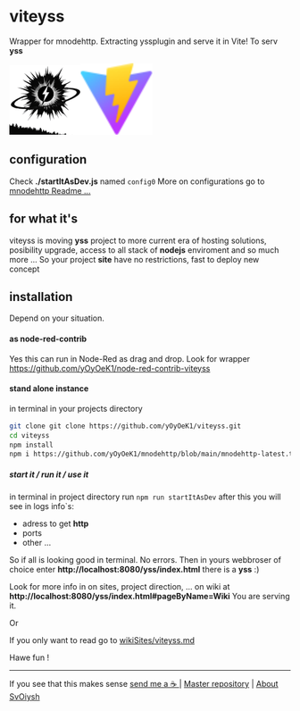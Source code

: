 # viteyss

Wrapper for mnodehttp. Extracting yssplugin and serve it in Vite! To serv **yss**


<img title="viteyss" src="/icons/ico_viteyss_128.png" alt="viteyss_logo" data-align="inline"><img title="viteyss" src="/icons/vite.svg" alt="viteyss_logo" data-align="inline" width="128">



## configuration

Check **./startItAsDev.js** named `config0`
More on configurations go to [mnodehttp Readme ...](https://github.com/yOyOeK1/mnodehttp/blob/main/README.md)


## for what it's

viteyss is moving **yss** project to more current era of hosting solutions, posibility upgrade, access to all stack of **nodejs** enviroment and so much more ...
So your project **site** have no restrictions, fast to deploy new concept


## installation

Depend on your situation.


#### as node-red-contrib

Yes this can run in Node-Red as drag and drop. Look for wrapper https://github.com/yOyOeK1/node-red-contrib-viteyss

#### stand alone instance

in terminal in your projects directory

```bash
git clone git clone https://github.com/yOyOeK1/viteyss.git
cd viteyss
npm install
npm i https://github.com/yOyOeK1/mnodehttp/blob/main/mnodehttp-latest.tgz
```


##### start it / run it / use it

in terminal in project directory run `npm run startItAsDev` after this you will see in logs info`s:
- adress to get **http**
- ports
- other ...


So if all is looking good in terminal. No errors. Then in yours webbroser of choice enter **http://localhost:8080/yss/index.html** there is a **yss** :)

Look for more info in on sites, project direction, ... on wiki at 
**http://localhost:8080/yss/index.html#pageByName=Wiki** You are serving it.

Or 

If you only want to read go to [wikiSites/viteyss.md](wikiSites/viteyss.md)


Hawe fun !




---

If you see that this makes sense [ send me a ☕ ](https://ko-fi.com/B0B0DFYGS) | [Master repository](https://github.com/yOyOeK1/oiyshTerminal) | [About SvOiysh](https://www.youtube.com/@svoiysh)